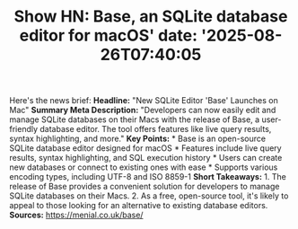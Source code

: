 ﻿---
title: "Show HN: Base, an SQLite database editor for macOS'
date: '2025-08-26T07:40:05"
category: "Markets"
summary: ""
slug: "show hn base an sqlite database editor for macos"
source_urls:
  - "https://menial.co.uk/base/"
seo:
  title: "Show HN: Base, an SQLite database editor for macOS | Hash n Hedge'
  description: '"
  keywords: ["news", "markets", "brief"]
---
Here's the news brief:  **Headline:** "New SQLite Editor 'Base' Launches on Mac"  **Summary Meta Description:** "Developers can now easily edit and manage SQLite databases on their Macs with the release of Base, a user-friendly database editor. The tool offers features like live query results, syntax highlighting, and more."  **Key Points:**  * Base is an open-source SQLite database editor designed for macOS * Features include live query results, syntax highlighting, and SQL execution history * Users can create new databases or connect to existing ones with ease * Supports various encoding types, including UTF-8 and ISO 8859-1  **Short Takeaways:**  1. The release of Base provides a convenient solution for developers to manage SQLite databases on their Macs. 2. As a free, open-source tool, it's likely to appeal to those looking for an alternative to existing database editors.  **Sources:** https://menial.co.uk/base/ 
